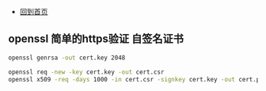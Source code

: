 - [回到首页](../README.md)

## openssl 简单的https验证 自签名证书

```cmd
openssl genrsa -out cert.key 2048

openssl req -new -key cert.key -out cert.csr
openssl x509 -req -days 1000 -in cert.csr -signkey cert.key -out cert.pem
```
